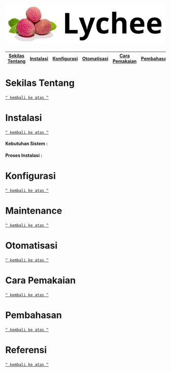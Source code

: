 <h1 align="center"><img src="https://raw.githubusercontent.com/LycheeOrg/Lychee/master/Banner.png"></h1>

[Sekilas Tentang](#sekilas-tentang) | [Instalasi](#instalasi) | [Konfigurasi](#konfigurasi) | [Otomatisasi](#otomatisasi) | [Cara Pemakaian](#cara-pemakaian) | [Pembahasan](#pembahasan) | [Referensi](#referensi)
:---:|:---:|:---:|:---:|:---:|:---:|:---:



# Sekilas Tentang
[`^ kembali ke atas ^`](#)


# Instalasi
[`^ kembali ke atas ^`](#)

#### Kebutuhan Sistem :


#### Proses Instalasi :




# Konfigurasi
[`^ kembali ke atas ^`](#)




# Maintenance
[`^ kembali ke atas ^`](#)



# Otomatisasi
[`^ kembali ke atas ^`](#)




# Cara Pemakaian
[`^ kembali ke atas ^`](#)



# Pembahasan
[`^ kembali ke atas ^`](#)



# Referensi
[`^ kembali ke atas ^`](#)
